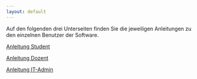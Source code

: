 ```yaml
---
layout: default
---
```


Auf den folgenden drei Unterseiten finden Sie die jeweiligen Anleitungen zu den einzelnen Benutzer der Software.

[Anleitung Student](studentanleitung)

[Anleitung Dozent](dozentanleitung)

[Anleitung IT-Admin](adminanleitung)